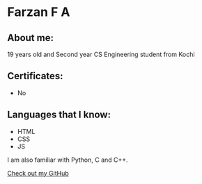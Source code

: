 # Farzan F A

## About me:

19 years old and Second year CS Engineering student from Kochi
## Certificates:
- No

## Languages that I know:

- HTML
- CSS
- JS

I am also familiar with Python, C and C++.



[Check out my GitHub](https://github.com/Farzanfa)


